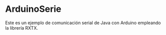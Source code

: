 # ArduinoSerie
Este es un ejemplo de comunicación serial de Java con Arduino empleando la librería RXTX.
